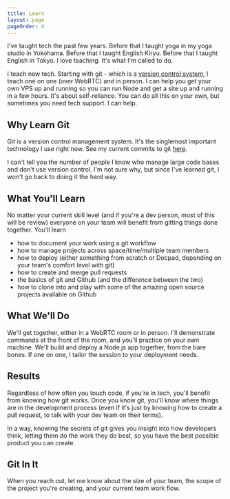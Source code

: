 ```yaml
---
title: Learn
layout: page
pageOrder: 4
---
```


I've taught tech the past few years. Before that I taught yoga in my yoga studio in Yokohama. Before that I taught English Kiryu. Before that I taught English in Tokyo. I love teaching. It's what I'm called to do. 

I teach new tech. Starting with git - which is a [version control system](http://git-scm.com/), I teach one on one (over WebRTC) and in person. I can help you get your own VPS up and running so you can run Node and get a site up and running in a few hours. It's about self-reliance. You can do all this on your own, but sometimes you need tech support. I can help.

Why Learn Git
-------------

Git is a version control management system. It's the singlemost important technology I use right now. See my current commits to git [here](https://github.com/gwenbell).

I can't tell you the number of people I know who manage large code bases and don't use version control. I'm not sure why, but since I've learned git, I won't go back to doing it the hard way.

What You'll Learn
-----------------

No matter your current skill level (and if you're a dev person, most of this will be review) everyone on your team will benefit from gitting things done together. You'll learn

+ how to document your work using a git workflow
+ how to manage projects across space/time/multiple team members
+ how to deploy (either something from scratch or Docpad, depending on your team's comfort level with git)
+ how to create and merge pull requests
+ the basics of git and Github (and the difference between the two)
+ how to clone into and play with some of the amazing open source projects available on Github

What We'll Do
-------------

We'll get together, either in a WebRTC room or in person. I'll demonstrate commands at the front of the room, and you'll practice on your own machine. We'll build and deploy a Node.js app together, from the bare bones. If one on one, I tailor the session to your deployment needs.

Results
-------

Regardless of how often you touch code, if you're in tech, you'll benefit from knowing how git works. Once you know git, you'll know where things are in the development process (even if it's just by knowing how to create a pull request, to talk with your dev team on their terms).

In a way, knowing the secrets of git gives you insight into how developers think, letting them do the work they do best, so you have the best possible product you can create.

Git In It
---------

When you reach out, let me know about the size of your team, the scope of the project you're creating, and your current team work flow.